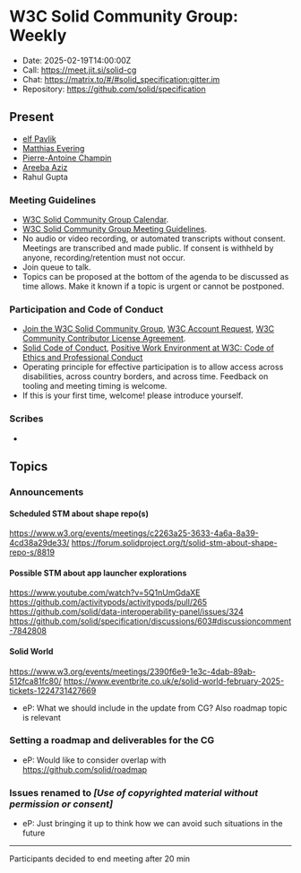 # W3C Solid Community Group: Weekly

* Date: 2025-02-19T14:00:00Z
* Call: https://meet.jit.si/solid-cg
* Chat: https://matrix.to/#/#solid_specification:gitter.im
* Repository: https://github.com/solid/specification

## Present
* [elf Pavlik](https://elf-pavlik.hackers4peace.net)
* [Matthias Evering](https://solidweb.me/testpro/)
* [Pierre-Antoine Champin](https://champin.net/#pa)
* [Areeba Aziz](https://areeba.ca/)
* Rahul Gupta 

### Meeting Guidelines
* [W3C Solid Community Group Calendar](https://www.w3.org/groups/cg/solid/calendar).
* [W3C Solid Community Group Meeting Guidelines](https://github.com/w3c-cg/solid/blob/main/meetings/README.md).
* No audio or video recording, or automated transcripts without consent. Meetings are transcribed and made public. If consent is withheld by anyone, recording/retention must not occur.
* Join queue to talk.
* Topics can be proposed at the bottom of the agenda to be discussed as time allows. Make it known if a topic is urgent or cannot be postponed.

### Participation and Code of Conduct
* [Join the W3C Solid Community Group](https://www.w3.org/community/solid/join), [W3C Account Request](http://www.w3.org/accounts/request), [W3C Community Contributor License Agreement](https://www.w3.org/community/about/agreements/cla/).
* [Solid Code of Conduct](https://github.com/solid/process/blob/main/code-of-conduct.md), [Positive Work Environment at W3C: Code of Ethics and Professional Conduct](https://www.w3.org/Consortium/cepc/)
* Operating principle for effective participation is to allow access across disabilities, across country borders, and across time. Feedback on tooling and meeting timing is welcome.
* If this is your first time, welcome! please introduce yourself.


### Scribes

* 

## Topics

### Announcements

#### Scheduled STM about shape repo(s)

https://www.w3.org/events/meetings/c2263a25-3633-4a6a-8a39-4cd38a29de33/
https://forum.solidproject.org/t/solid-stm-about-shape-repo-s/8819

#### Possible STM about app launcher explorations

https://www.youtube.com/watch?v=5Q1nUmGdaXE
https://github.com/activitypods/activitypods/pull/265
https://github.com/solid/data-interoperability-panel/issues/324
https://github.com/solid/specification/discussions/603#discussioncomment-7842808

#### Solid World

https://www.w3.org/events/meetings/2390f6e9-1e3c-4dab-89ab-512fca81fc80/
https://www.eventbrite.co.uk/e/solid-world-february-2025-tickets-1224731427669

* eP: What we should include in the update from CG? Also roadmap topic is relevant


### Setting a roadmap and deliverables for the CG

* eP: Would like to consider overlap with https://github.com/solid/roadmap

### Issues renamed to *[Use of copyrighted material without permission or consent]*

* eP: Just bringing it up to think how we can avoid such situations in the future


------

Participants decided to end meeting after 20 min
